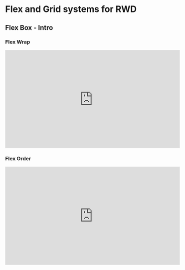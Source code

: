 # Flex and Grid systems for RWD

## Flex Box - Intro
### Flex Wrap
<iframe width="560" height="315" src="https://www.youtube.com/embed/iazYC5ffw8Y" frameborder="0" allowfullscreen></iframe>

### Flex Order
<iframe width="560" height="315" src="https://www.youtube.com/embed/JepRvCVL2WI" frameborder="0" allowfullscreen></iframe>
